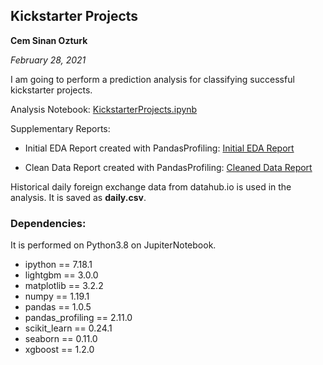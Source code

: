 ## Kickstarter Projects 

__Cem Sinan Ozturk__

_February 28, 2021_

I am going to perform a prediction analysis for classifying successful kickstarter projects.

Analysis Notebook: [KickstarterProjects.ipynb](./KickstarterProjects.ipynb)

Supplementary Reports:

- Initial EDA Report created with PandasProfiling: [Initial EDA Report](./doc/initial_eda_report.html)

- Clean Data Report created with PandasProfiling: [Cleaned Data Report](./doc/cleaned_data_report.html)

Historical daily foreign exchange data from datahub.io is used in the analysis. It is saved as **daily.csv**.

### Dependencies:
It is performed on Python3.8 on JupiterNotebook.

- ipython == 7.18.1
- lightgbm == 3.0.0
- matplotlib == 3.2.2
- numpy == 1.19.1
- pandas == 1.0.5
- pandas_profiling == 2.11.0
- scikit_learn == 0.24.1
- seaborn == 0.11.0
- xgboost == 1.2.0



